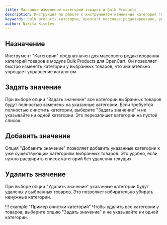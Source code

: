 ```yaml
---
title: Массовое изменение категорий товаров в Bulk Products
description: Инструкция по работе с инструментом изменения категорий товаров. Добавление, удаление и замена категорий в OpenCart.
keywords: bulk products категории, opencart массовое редактирование, управление категориями товаров, каталог opencart
author: Nikita Kiselev
---
```


## Назначение

Инструмент "Категории" предназначен для массового редактирования категорий товаров в модуле Bulk Products для OpenCart. Он позволяет быстро изменять категории у выбранных товаров, что значительно упрощает управление каталогом.

## Задать значение

При выборе опции "Задать значение" все категории выбранных товаров будут полностью заменены на указанные категории. Если требуется полностью очистить категории, выберите "Задать значение" и не указывайте ни одной категории. Это перезапишет категории на пустой список.

## Добавить значение

Опция "Добавить значение" позволяет добавить указанные категории к уже существующим категориям выбранных товаров. Это удобно, если нужно расширить список категорий без удаления текущих.

## Удалить значение

При выборе опции "Удалить значение" указанные категории будут удалены у выбранных товаров. Это позволяет избирательно убирать ненужные категории.

!!! example "Пример очистки категорий"
    Чтобы удалить все категории у товаров, выберите опцию "Задать значение" и не указывайте ни одной категории. 